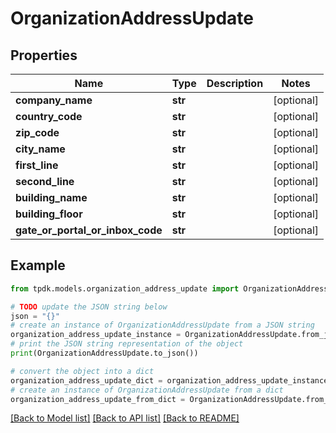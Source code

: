 # OrganizationAddressUpdate



## Properties

Name | Type | Description | Notes
------------ | ------------- | ------------- | -------------
**company_name** | **str** |  | [optional] 
**country_code** | **str** |  | [optional] 
**zip_code** | **str** |  | [optional] 
**city_name** | **str** |  | [optional] 
**first_line** | **str** |  | [optional] 
**second_line** | **str** |  | [optional] 
**building_name** | **str** |  | [optional] 
**building_floor** | **str** |  | [optional] 
**gate_or_portal_or_inbox_code** | **str** |  | [optional] 

## Example

```python
from tpdk.models.organization_address_update import OrganizationAddressUpdate

# TODO update the JSON string below
json = "{}"
# create an instance of OrganizationAddressUpdate from a JSON string
organization_address_update_instance = OrganizationAddressUpdate.from_json(json)
# print the JSON string representation of the object
print(OrganizationAddressUpdate.to_json())

# convert the object into a dict
organization_address_update_dict = organization_address_update_instance.to_dict()
# create an instance of OrganizationAddressUpdate from a dict
organization_address_update_from_dict = OrganizationAddressUpdate.from_dict(organization_address_update_dict)
```
[[Back to Model list]](../README.md#documentation-for-models) [[Back to API list]](../README.md#documentation-for-api-endpoints) [[Back to README]](../README.md)


